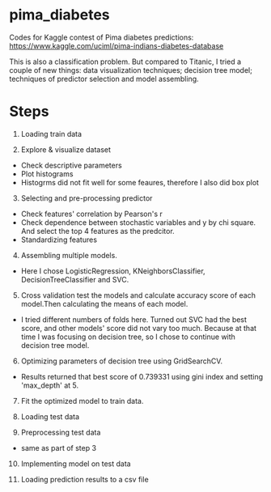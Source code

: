 # pima_diabetes
Codes for Kaggle contest of Pima diabetes predictions: https://www.kaggle.com/uciml/pima-indians-diabetes-database

This is also a classification problem.
But compared to Titanic, I tried a couple of new things: data visualization techniques; decision tree model; techniques of predictor selection and model assembling.

# Steps
1. Loading train data

2. Explore & visualize dataset
* Check descriptive parameters
* Plot histograms
* Histogrms did not fit well for some feaures, therefore I also did box plot

3. Selecting and pre-processing predictor
* Check features' correlation by Pearson's r
* Check dependence between stochastic variables and y by chi square. And select the top 4 features as the predcitor.
* Standardizing features

4. Assembling multiple models.
* Here I chose LogisticRegression, KNeighborsClassifier, DecisionTreeClassifier and SVC. 

5. Cross validation test the models and calculate accuracy score of each model.Then calculating the means of each model.
* I tried different numbers of folds here. Turned out SVC had the best score, and other models' score did not vary too much. Because at that time I was focusing on decision tree, so I chose to continue with decision tree model.

6. Optimizing parameters of decision tree using GridSearchCV. 
* Results returned that best score of 0.739331 using gini index and setting 'max_depth' at 5.

7. Fit the optimized model to train data.

8. Loading test data

9. Preprocessing test data 
* same as part of step 3

10. Implementing model on test data

11. Loading prediction results to a csv file

  
